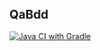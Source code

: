 ## QaBdd

[![Java CI with Gradle](https://github.com/GreeceNut/QaBdd/actions/workflows/appveyor.yml/badge.svg)](https://github.com/GreeceNut/QaBdd/actions/workflows/appveyor.yml)
